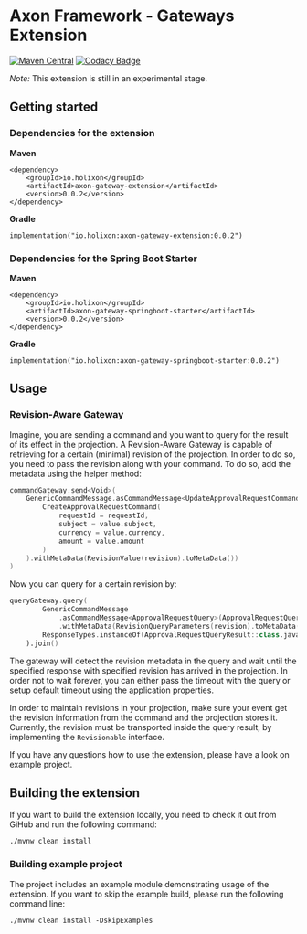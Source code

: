 # Axon Framework - Gateways Extension

[![Maven Central](https://maven-badges.herokuapp.com/maven-central/io.holixon/axon-gateway-extension/badge.svg)](https://maven-badges.herokuapp.com/maven-central/org.axonframework.extensions.kotlin/axon-kotlin)
[![Codacy Badge](https://app.codacy.com/project/badge/Grade/6a2c7585fd5742fbbf288c96023a9af8)](https://www.codacy.com/gh/holixon/axon-gateway-extension/dashboard?utm_source=github.com&amp;utm_medium=referral&amp;utm_content=holixon/axon-gateway-extension&amp;utm_campaign=Badge_Grade)

_Note:_ This extension is still in an experimental stage.


## Getting started

### Dependencies for the extension

**Maven**
```
<dependency>
    <groupId>io.holixon</groupId>
    <artifactId>axon-gateway-extension</artifactId>
    <version>0.0.2</version>
</dependency>
```

**Gradle**
```
implementation("io.holixon:axon-gateway-extension:0.0.2")
```

### Dependencies for the Spring Boot Starter

**Maven**
```
<dependency>
    <groupId>io.holixon</groupId>
    <artifactId>axon-gateway-springboot-starter</artifactId>
    <version>0.0.2</version>
</dependency>
```

**Gradle**
```
implementation("io.holixon:axon-gateway-springboot-starter:0.0.2")
```

## Usage

### Revision-Aware Gateway

Imagine, you are sending a command and you want to query for the result of its effect in the projection.
A Revision-Aware Gateway is capable of retrieving for a certain (minimal) revision of the projection. In 
order to do so, you need to pass the revision along with your command. To do so, add the metadata using the 
helper method:

```kotlin
commandGateway.send<Void>(
    GenericCommandMessage.asCommandMessage<UpdateApprovalRequestCommand>(
        CreateApprovalRequestCommand(
            requestId = requestId,
            subject = value.subject,
            currency = value.currency,
            amount = value.amount
        )
    ).withMetaData(RevisionValue(revision).toMetaData())
)
```

Now you can query for a certain revision by:

```kotlin
queryGateway.query(
        GenericCommandMessage
            .asCommandMessage<ApprovalRequestQuery>(ApprovalRequestQuery(requestId.trim()))
            .withMetaData(RevisionQueryParameters(revision).toMetaData()),
        ResponseTypes.instanceOf(ApprovalRequestQueryResult::class.java)
    ).join()
```
The gateway will detect the revision metadata in the query and wait until the specified response
with specified revision has arrived in the projection. In order not to wait forever, you can either
pass the timeout with the query or setup default timeout using the application properties.

In order to maintain revisions in your projection, make sure your event get the revision information from
the command and the projection stores it. Currently, the revision must be transported inside the query result,
by implementing the `Revisionable` interface.

If you have any questions how to use the extension, please have a look on example project.   

## Building the extension

If you want to build the extension locally, you need to check it out from GiHub and run the following command:

```
./mvnw clean install
``` 

### Building example project

The project includes an example module demonstrating usage of the extension. If you want to skip the example
build, please run the following command line:

```
./mvnw clean install -DskipExamples
```


